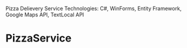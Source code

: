 Pizza Delievery Service
Technologies: C#, WinForms, Entity Framework, Google Maps API, TextLocal API
# PizzaService
